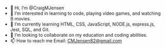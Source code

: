 - 👋 Hi, I’m @CraigMJensen
- 👀 I’m interested in learning to code, playing video games, and watching B movies.
- 🌱 I’m currently learning HTML, CSS, JavaScript, NODE.js, express.js, Jest, SQL, and Git.
- 💞️ I’m looking to collaborate on my education and coding abilities.
- 📫 How to reach me Email:  CMJensen82@gmail.com

<!---
CraigMJensen/CraigMJensen is a ✨ special ✨ repository because its `README.md` (this file) appears on your GitHub profile.
You can click the Preview link to take a look at your changes.
--->
